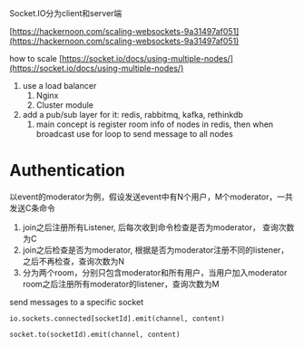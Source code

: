 Socket.IO分为client和server端

[https://hackernoon.com/scaling-websockets-9a31497af051](https://hackernoon.com/scaling-websockets-9a31497af051)

how to scale [https://socket.io/docs/using-multiple-nodes/](https://socket.io/docs/using-multiple-nodes/)

1. use a load balancer
   1. Nginx
   2. Cluster module
2. add a pub/sub layer for it: redis, rabbitmq, kafka, rethinkdb
   1. main concept is register room info of nodes in redis, then when broadcast use for loop to send message to all nodes 

# Authentication

以event的moderator为例，假设发送event中有N个用户，M个moderator，一共发送C条命令

1. join之后注册所有Listener, 后每次收到命令检查是否为moderator， 查询次数为C
2. join之后检查是否为moderator, 根据是否为moderator注册不同的listener，之后不再检查，查询次数为N
3. 分为两个room，分别只包含moderator和所有用户，当用户加入moderator room之后注册所有moderator的listener，查询次数为M

send messages to a specific socket

```
io.sockets.connected[socketId].emit(channel, content)

socket.to(socketId).emit(channel, content)
```



